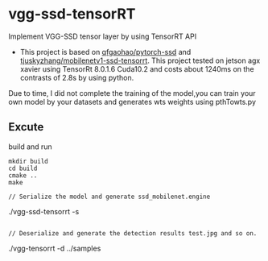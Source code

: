 # vgg-ssd-tensorRT
Implement VGG-SSD tensor layer by using TensorRT API 
* This project is based on [qfgaohao/pytorch-ssd](https://github.com/qfgaohao/pytorch-ssd) and [tjuskyzhang/mobilenetv1-ssd-tensorrt](https://github.com/tjuskyzhang/mobilenetv1-ssd-tensorrt). This project tested on jetson agx xavier using TensorRt 8.0.1.6 Cuda10.2 and costs about 1240ms on the contrasts of 2.8s by using python.

Due to time, I did not complete the training of the model,you can train your own model by your datasets and generates wts weights using pthTowts.py
## Excute
build and run
```
mkdir build
cd build
cmake ..
make
```
```
// Serialize the model and generate ssd_mobilenet.engine
```
  ./vgg-ssd-tensorrt -s
```

// Deserialize and generate the detection results test.jpg and so on.

```
  ./vgg-tensorrt -d ../samples
```
